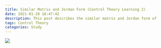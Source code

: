 ```yaml
---
title: Similar Matrix and Jordan Form (Control Theory Learning 2)
date: 2021-01-28 16:47:42
description: This post describes the similar matrix and Jordan form of a state space model.
tags: Control Theory
categories: Study
---
```


![](https://i.imgur.com/ljGEu7O.png)
